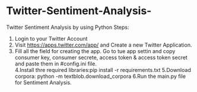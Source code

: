 # Twitter-Sentiment-Analysis-
Twitter Sentiment Analysis by using Python
Steps:
1. Login to your Twitter Account
2. Visit https://apps.twitter.com/app/ and Create a new Twitter Application.
3. Fill all the field for creating the app. Go to tue app settin and copy consumer key, consumer secrete, access token & access token secret and paste them in #config.ini file. <br>
4.Install thre required libraries:pip install -r requirements.txt
5.Download corpora:
python -m textblob.download_corpora
6.Run the main.py file for Sentiment Analysis.

